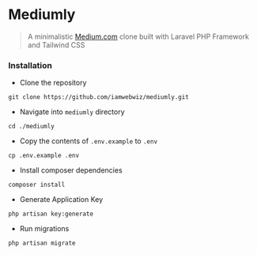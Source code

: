 # Mediumly

> A minimalistic [Medium.com](https://medium.com) clone built with Laravel PHP Framework and Tailwind CSS

### Installation

-   Clone the repository

```
git clone https://github.com/iamwebwiz/mediumly.git
```

-   Navigate into `mediumly` directory

```
cd ./mediumly
```

-   Copy the contents of `.env.example` to `.env`

```
cp .env.example .env
```

-   Install composer dependencies

```
composer install
```

-   Generate Application Key

```
php artisan key:generate
```

-   Run migrations

```
php artisan migrate
```
